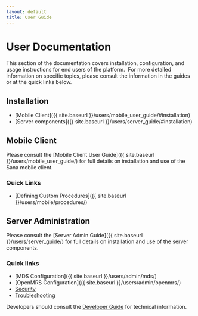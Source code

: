 ```yaml
---
layout: default
title: User Guide
---
```

# User Documentation
This section of the documentation covers installation, configuration, 
and usage instructions for end users of the platform.  For more detailed
information on specific topics, please consult the information in the 
guides or at the quick links below.


## Installation

- [Mobile Client]({{ site.baseurl }}/users/mobile_user_guide/#installation)
- [Server components]({{ site.baseurl }}/users/server_guide/#installation)

## Mobile Client

Please consult the [Mobile Client User Guide]({{ site.baseurl }}/users/mobile_user_guide/)
for full details on installation and use of the Sana mobile client.

### Quick Links

- [Defining Custom Procedures]({{ site.baseurl }}/users/mobile/procedures/)


## Server Administration
Please consult the [Server Admin Guide]({{ site.baseurl }}/users/server_guide/) for full 
details on installation and use of the server components.

### Quick links

- [MDS Configuration]({{ site.baseurl }}/users/admin/mds/)
- [OpenMRS Configuration]({{ site.baseurl }}/users/admin/openmrs/)
- [Security](/users/admin/security/)
- [Troubleshooting](/users/admin/troubleshooting/)

Developers should consult the [Developer Guide](/developers/) for 
technical information.
